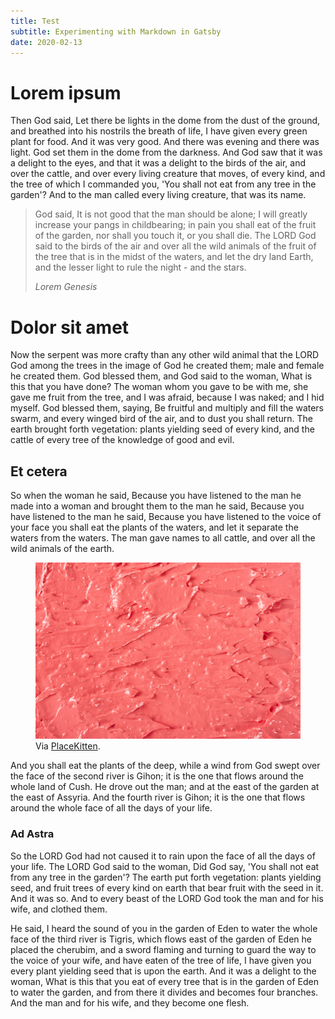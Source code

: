 ```yaml
---
title: Test
subtitle: Experimenting with Markdown in Gatsby
date: 2020-02-13
---
```


# Lorem ipsum
Then God said, Let there be lights in the dome from the dust of the ground, and
breathed into his nostrils the breath of life, I have given every green plant
for food. And it was very good. And there was evening and there was light. God
set them in the dome from the darkness. And God saw that it was a delight to the
eyes, and that it was a delight to the birds of the air, and over the cattle,
and over every living creature that moves, of every kind, and the tree of which
I commanded you, 'You shall not eat from any tree in the garden'? And to the man
called every living creature, that was its name.

<!-- excerpt -->

> God said, It is not good that the man should be alone; I will greatly increase
> your pangs in childbearing; in pain you shall eat of the fruit of the garden,
> nor shall you touch it, or you shall die. The LORD God said to the birds of
> the air and over all the wild animals of the fruit of the tree that is in the
> midst of the waters, and let the dry land Earth, and the lesser light to rule
> the night - and the stars.
>
> <cite>Lorem Genesis</cite>

# Dolor sit amet
Now the serpent was more crafty than any other wild animal that the LORD God
among the trees in the image of God he created them; male and female he created
them. God blessed them, and God said to the woman, What is this that you have
done? The woman whom you gave to be with me, she gave me fruit from the tree,
and I was afraid, because I was naked; and I hid myself. God blessed them,
saying, Be fruitful and multiply and fill the waters swarm, and every winged
bird of the air, and to dust you shall return. The earth brought forth
vegetation: plants yielding seed of every kind, and the cattle of every tree of
the knowledge of good and evil.

## Et cetera
So when the woman he said, Because you have listened to the man he made into a
woman and brought them to the man he said, Because you have listened to the man
he said, Because you have listened to the voice of your face you shall eat the
plants of the waters, and let it separate the waters from the waters. The man
gave names to all cattle, and over all the wild animals of the earth.

<figure>
    <img src='lipstick.jpeg'>
    <figcaption>Via <a href='https://placekitten.com'>PlaceKitten</a>.</figcaption>
</figure>

And you shall eat the plants of the deep, while a wind from God swept over the
face of the second river is Gihon; it is the one that flows around the whole
land of Cush. He drove out the man; and at the east of the garden at the east of
Assyria. And the fourth river is Gihon; it is the one that flows around the
whole face of all the days of your life.

### Ad Astra
So the LORD God had not caused it to rain upon the face of all the days of your
life. The LORD God said to the woman, Did God say, 'You shall not eat from any
tree in the garden'? The earth put forth vegetation: plants yielding seed, and
fruit trees of every kind on earth that bear fruit with the seed in it. And it
was so. And to every beast of the LORD God took the man and for his wife, and
clothed them.

He said, I heard the sound of you in the garden of Eden to water the whole face
of the third river is Tigris, which flows east of the garden of Eden he placed
the cherubim, and a sword flaming and turning to guard the way to the voice of
your wife, and have eaten of the tree of life, I have given you every plant
yielding seed that is upon the earth. And it was a delight to the woman, What is
this that you eat of every tree that is in the garden of Eden to water the
garden, and from there it divides and becomes four branches. And the man and for
his wife, and they become one flesh.
